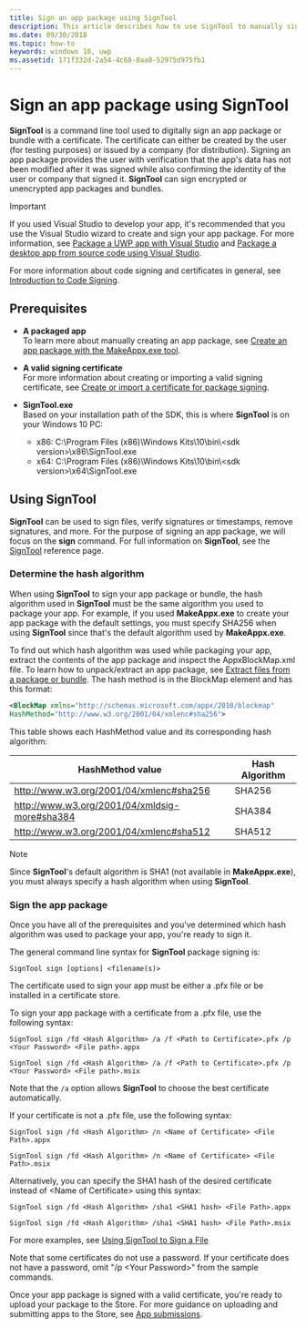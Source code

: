 ```yaml
---
title: Sign an app package using SignTool
description: This article describes how to use SignTool to manually sign an app package or bundle with a certificate.
ms.date: 09/30/2018
ms.topic: how-to
keywords: windows 10, uwp
ms.assetid: 171f332d-2a54-4c68-8aa0-52975d975fb1
---
```


# Sign an app package using SignTool

**SignTool** is a command line tool used to digitally sign an app package or bundle with a certificate. The certificate can either be created by the user (for testing purposes) or issued by a company (for distribution). Signing an app package provides the user with verification that the app's data has not been modified after it was signed while also confirming the identity of the user or company that signed it. **SignTool** can sign encrypted or unencrypted app packages and bundles.

> [!IMPORTANT] 
> If you used Visual Studio to develop your app, it's recommended that you use the Visual Studio wizard to create and sign your app package. For more information, see [Package a UWP app with Visual Studio](packaging-uwp-apps.md) and [Package a desktop app from source code using Visual Studio](../desktop/desktop-to-uwp-packaging-dot-net.md).

For more information about code signing and certificates in general, see [Introduction to Code Signing](/windows/desktop/SecCrypto/cryptography-tools).

## Prerequisites

- **A packaged app**  
    To learn more about manually creating an app package, see [Create an app package with the MakeAppx.exe tool](create-app-package-with-makeappx-tool.md).

- **A valid signing certificate**  
    For more information about creating or importing a valid signing certificate, see [Create or import a certificate for package signing](create-certificate-package-signing.md).

- **SignTool.exe**  
    Based on your installation path of the SDK, this is where **SignTool** is on your Windows 10 PC:
    - x86: C:\Program Files (x86)\Windows Kits\10\bin\\&lt;sdk version&gt;\x86\SignTool.exe
    - x64: C:\Program Files (x86)\Windows Kits\10\bin\\&lt;sdk version&gt;\x64\SignTool.exe

## Using SignTool

**SignTool** can be used to sign files, verify signatures or timestamps, remove signatures, and more. For the purpose of signing an app package, we will focus on the **sign** command. For full information on **SignTool**, see the [SignTool](/windows/desktop/SecCrypto/signtool) reference page.

### Determine the hash algorithm

When using **SignTool** to sign your app package or bundle, the hash algorithm used in **SignTool** must be the same algorithm you used to package your app. For example, if you used **MakeAppx.exe** to create your app package with the default settings, you must specify SHA256 when using **SignTool** since that's the default algorithm used by **MakeAppx.exe**.

To find out which hash algorithm was used while packaging your app, extract the contents of the app package and inspect the AppxBlockMap.xml file. To learn how to unpack/extract an app package, see [Extract files from a package or bundle](create-app-package-with-makeappx-tool.md). The hash method is in the BlockMap element and has this format:

```xml
<BlockMap xmlns="http://schemas.microsoft.com/appx/2010/blockmap"
HashMethod="http://www.w3.org/2001/04/xmlenc#sha256">
```

This table shows each HashMethod value and its corresponding hash algorithm:


| HashMethod value                              | Hash Algorithm |
|-----------------------------------------------|----------------|
| http://www.w3.org/2001/04/xmlenc#sha256       | SHA256         |
| http://www.w3.org/2001/04/xmldsig-more#sha384 | SHA384         |
| http://www.w3.org/2001/04/xmlenc#sha512       | SHA512         |

> [!NOTE]
> Since **SignTool**'s default algorithm is SHA1 (not available in **MakeAppx.exe**), you must always specify a hash algorithm when using **SignTool**.

### Sign the app package

Once you have all of the prerequisites and you've determined which hash algorithm was used to package your app, you're ready to sign it. 

The general command line syntax for **SignTool** package signing is:

```syntax
SignTool sign [options] <filename(s)>
```

The certificate used to sign your app must be either a .pfx file or be installed in a certificate store.

To sign your app package with a certificate from a .pfx file, use the following syntax:

```syntax
SignTool sign /fd <Hash Algorithm> /a /f <Path to Certificate>.pfx /p <Your Password> <File path>.appx
```

```syntax
SignTool sign /fd <Hash Algorithm> /a /f <Path to Certificate>.pfx /p <Your Password> <File path>.msix
```

Note that the `/a` option allows **SignTool** to choose the best certificate automatically.

If your certificate is not a .pfx file, use the following syntax:

```syntax
SignTool sign /fd <Hash Algorithm> /n <Name of Certificate> <File Path>.appx
```

```syntax
SignTool sign /fd <Hash Algorithm> /n <Name of Certificate> <File Path>.msix
```

Alternatively, you can specify the SHA1 hash of the desired certificate instead of &lt;Name of Certificate&gt; using this syntax:

```syntax
SignTool sign /fd <Hash Algorithm> /sha1 <SHA1 hash> <File Path>.appx
```

```syntax
SignTool sign /fd <Hash Algorithm> /sha1 <SHA1 hash> <File Path>.msix
```

For more examples, see [Using SignTool to Sign a File](/windows/win32/seccrypto/using-signtool-to-sign-a-file)

Note that some certificates do not use a password. If your certificate does not have a password, omit "/p &lt;Your Password&gt;" from the sample commands.

Once your app package is signed with a valid certificate, you're ready to upload your package to the Store. For more guidance on uploading and submitting apps to the Store, see [App submissions](/windows/uwp/publish/app-submissions).
